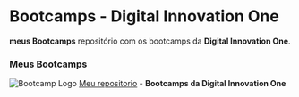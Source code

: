 # Bootcamps - Digital Innovation One

**meus Bootcamps** repositório com os bootcamps da **Digital Innovation One**.

### Meus Bootcamps

![Bootcamp Logo](imagens/imagem-philips-fullstack-developer-you-are-you-diversidade.png "Logo") [Meu repositorio](https://github.com/artstar10/Dio)  - **Bootcamps da Digital Innovation One**


